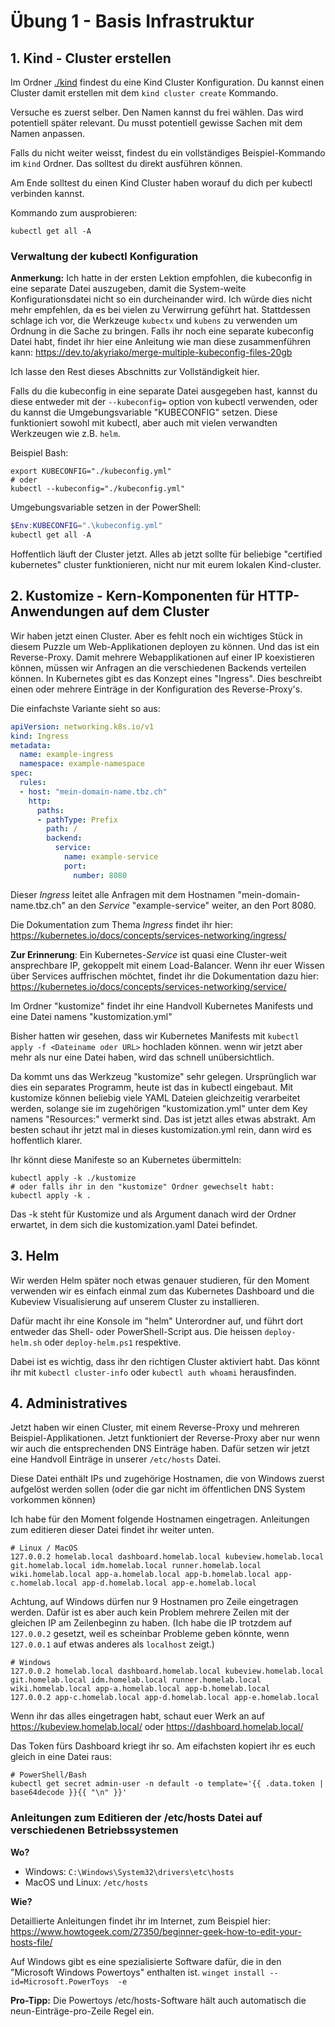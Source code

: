 # Übung 1 - Basis Infrastruktur

## 1. Kind - Cluster erstellen

Im Ordner [./kind](./kind) findest du eine Kind Cluster Konfiguration. Du kannst einen Cluster damit erstellen mit dem `kind cluster create` Kommando.

Versuche es zuerst selber. Den Namen kannst du frei wählen. Das wird potentiell später relevant. Du musst potentiell gewisse Sachen mit dem Namen anpassen. 

Falls du nicht weiter weisst, findest du ein vollständiges Beispiel-Kommando im `kind` Ordner. Das solltest du direkt ausführen können. 

Am Ende solltest du einen Kind Cluster haben worauf du dich per kubectl verbinden kannst.

Kommando zum ausprobieren:

```
kubectl get all -A
```


### Verwaltung der kubectl Konfiguration

**Anmerkung:** Ich hatte in der ersten Lektion empfohlen, die kubeconfig in eine separate Datei auszugeben, damit die System-weite Konfigurationsdatei nicht so ein durcheinander wird. Ich würde dies nicht mehr empfehlen, da es bei vielen zu Verwirrung geführt hat. Stattdessen schlage ich vor, die Werkzeuge `kubectx` und `kubens` zu verwenden um Ordnung in die Sache zu bringen. Falls ihr noch eine separate kubeconfig Datei habt, findet ihr hier eine Anleitung wie man diese zusammenführen kann: https://dev.to/akyriako/merge-multiple-kubeconfig-files-20gb

Ich lasse den Rest dieses Abschnitts zur Vollständigkeit hier.

Falls du die kubeconfig in eine separate Datei ausgegeben hast, kannst du diese entweder mit der `--kubeconfig=` option von kubectl verwenden, oder du kannst die Umgebungsvariable "KUBECONFIG" setzen. Diese funktioniert sowohl mit kubectl, aber auch mit vielen verwandten Werkzeugen wie z.B. `helm`.

Beispiel Bash:

```shell
export KUBECONFIG="./kubeconfig.yml"
# oder
kubectl --kubeconfig="./kubeconfig.yml"
```

Umgebungsvariable setzen in der PowerShell:
```powershell
$Env:KUBECONFIG=".\kubeconfig.yml"
kubectl get all -A
```

Hoffentlich läuft der Cluster jetzt. Alles ab jetzt sollte für beliebige "certified kubernetes" cluster funktionieren, nicht nur mit eurem lokalen Kind-cluster. 

## 2. Kustomize - Kern-Komponenten für HTTP-Anwendungen auf dem Cluster

Wir haben jetzt einen Cluster. Aber es fehlt noch ein wichtiges Stück in diesem Puzzle um Web-Applikationen deployen zu können. Und das ist ein Reverse-Proxy. Damit mehrere Webapplikationen auf einer IP koexistieren können, müssen wir Anfragen an die verschiedenen Backends verteilen können. In Kubernetes gibt es das Konzept eines "Ingress". Dies beschreibt einen oder mehrere Einträge in der Konfiguration des Reverse-Proxy's.

Die einfachste Variante sieht so aus:

```yaml
apiVersion: networking.k8s.io/v1
kind: Ingress
metadata:
  name: example-ingress
  namespace: example-namespace
spec:
  rules:
  - host: "mein-domain-name.tbz.ch"
    http:
      paths:
      - pathType: Prefix
        path: /
        backend:
          service:
            name: example-service
            port:
              number: 8080
```

Dieser *Ingress* leitet alle Anfragen mit dem Hostnamen "mein-domain-name.tbz.ch" an den *Service* "example-service" weiter, an den Port 8080.

Die Dokumentation zum Thema *Ingress* findet ihr hier: https://kubernetes.io/docs/concepts/services-networking/ingress/

**Zur Erinnerung**: Ein Kubernetes-*Service* ist quasi eine Cluster-weit ansprechbare IP, gekoppelt mit einem Load-Balancer. Wenn ihr euer Wissen über Services auffrischen möchtet, findet ihr die Dokumentation dazu hier: https://kubernetes.io/docs/concepts/services-networking/service/


Im Ordner "kustomize" findet ihr eine Handvoll Kubernetes Manifests und eine Datei namens "kustomization.yml"

Bisher hatten wir gesehen, dass wir Kubernetes Manifests mit `kubectl apply -f <Dateiname oder URL>` hochladen können. wenn wir jetzt aber mehr als nur eine Datei haben, wird das schnell unübersichtlich. 

Da kommt uns das Werkzeug "kustomize" sehr gelegen. Ursprünglich war dies ein separates Programm, heute ist das in kubectl eingebaut. Mit kustomize können beliebig viele YAML Dateien gleichzeitig verarbeitet werden, solange sie im zugehörigen "kustomization.yml" unter dem Key namens "Resources:" vermerkt sind. Das ist jetzt alles etwas abstrakt. Am besten schaut ihr jetzt mal in dieses kustomization.yml rein, dann wird es hoffentlich klarer. 

Ihr könnt diese Manifeste so an Kubernetes übermitteln:

```
kubectl apply -k ./kustomize
# oder falls ihr in den "kustomize" Ordner gewechselt habt:
kubectl apply -k .
```

Das -k steht für Kustomize und als Argument danach wird der Ordner erwartet, in dem sich die kustomization.yaml Datei befindet.


## 3. Helm

Wir werden Helm später noch etwas genauer studieren, für den Moment verwenden wir es einfach einmal zum das Kubernetes Dashboard und die Kubeview Visualisierung auf unserem Cluster zu installieren. 

Dafür macht ihr eine Konsole im "helm" Unterordner auf, und führt dort entweder das Shell- oder PowerShell-Script aus. Die heissen `deploy-helm.sh` oder `deploy-helm.ps1` respektive.

Dabei ist es wichtig, dass ihr den richtigen Cluster aktiviert habt. Das könnt ihr  mit `kubectl cluster-info` oder `kubectl auth whoami` herausfinden.


## 4. Administratives

Jetzt haben wir einen Cluster, mit einem Reverse-Proxy und mehreren Beispiel-Applikationen. Jetzt funktioniert der Reverse-Proxy aber nur wenn wir auch die entsprechenden DNS Einträge haben. Dafür setzen wir jetzt eine Handvoll Einträge in unserer `/etc/hosts` Datei. 

Diese Datei enthält IPs und zugehörige Hostnamen, die von Windows zuerst aufgelöst werden sollen (oder die gar nicht im öffentlichen DNS System vorkommen können)

Ich habe für den Moment folgende Hostnamen eingetragen. Anleitungen zum editieren dieser Datei findet ihr weiter unten.

```
# Linux / MacOS
127.0.0.2 homelab.local dashboard.homelab.local kubeview.homelab.local git.homelab.local idm.homelab.local runner.homelab.local wiki.homelab.local app-a.homelab.local app-b.homelab.local app-c.homelab.local app-d.homelab.local app-e.homelab.local
```

Achtung, auf Windows dürfen nur 9 Hostnamen pro Zeile eingetragen werden. Dafür ist es aber auch kein Problem mehrere Zeilen mit der gleichen IP am Zeilenbeginn zu haben. (Ich habe die IP trotzdem auf `127.0.0.2` gesetzt, weil es scheinbar Probleme geben könnte, wenn `127.0.0.1` auf etwas anderes als `localhost` zeigt.)

```
# Windows
127.0.0.2 homelab.local dashboard.homelab.local kubeview.homelab.local git.homelab.local idm.homelab.local runner.homelab.local wiki.homelab.local app-a.homelab.local app-b.homelab.local 
127.0.0.2 app-c.homelab.local app-d.homelab.local app-e.homelab.local
```

Wenn ihr das alles eingetragen habt, schaut euer Werk an auf https://kubeview.homelab.local/ oder https://dashboard.homelab.local/ 

Das Token fürs Dashboard kriegt ihr so. Am eifachsten kopiert ihr es euch gleich in eine Datei raus:

```shell
# PowerShell/Bash
kubectl get secret admin-user -n default -o template='{{ .data.token | base64decode }}{{ "\n" }}'
```


### Anleitungen zum Editieren der /etc/hosts Datei auf verschiedenen Betriebssystemen

**Wo?**

- Windows: `C:\Windows\System32\drivers\etc\hosts`
- MacOS und Linux: `/etc/hosts`

**Wie?**

Detaillierte Anleitungen findet ihr im Internet, zum Beispiel hier: https://www.howtogeek.com/27350/beginner-geek-how-to-edit-your-hosts-file/

Auf Windows gibt es eine spezialisierte Software dafür, die in den "Microsoft Windows Powertoys" enthalten ist. `winget install --id=Microsoft.PowerToys  -e`

**Pro-Tipp:** Die Powertoys /etc/hosts-Software hält auch automatisch die neun-Einträge-pro-Zeile Regel ein.


